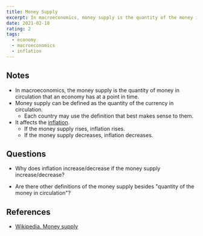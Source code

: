 ```yaml
---
title: Money Supply
excerpt: In macroeconomics, money supply is the quantity of the money in circulation that an economy have in a point of time.
date: 2021-02-18
rating: 2
tags:
  - economy
  - macroeconomics
  - inflation
---
```


## Notes

- In macroeconomics, the money supply is the quantity of money in circulation that an economy has at a point in time.
- Money supply can be defined as the quantity of the currency in circulation.
  - Each country may use the definition that best makes sense to them.
- It affects the [inflation](/zettelkasten/inflation).
  - If the money supply rises, inflation rises.
  - If the money supply decreases, inflation decreases.

## Questions

- Why does inflation increase/decrease if the money supply increase/decrease?

- Are there other definitions of the money supply besides "quantity of the money in circulation"?

## References

- [Wikipedia. Money supply](https://en.wikipedia.org/wiki/Money_supply)

